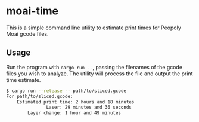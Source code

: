 # moai-time

This is a simple command line utility to estimate print times for Peopoly Moai
gcode files.

## Usage

Run the program with `cargo run --`, passing the filenames of the gcode files
you wish to analyze. The utility will process the file and output the print time
estimate.

```bash
$ cargo run --release -- path/to/sliced.gcode
For path/to/sliced.gcode:
    Estimated print time: 2 hours and 18 minutes
               Laser: 29 minutes and 36 seconds
        Layer change: 1 hour and 49 minutes
```
